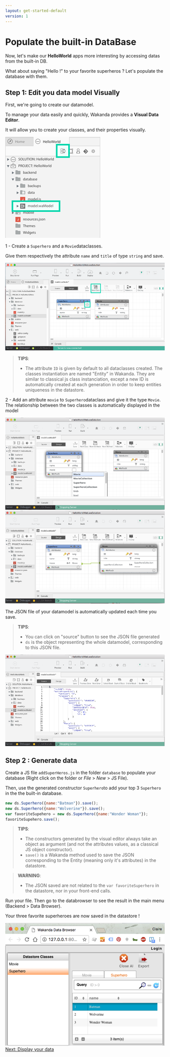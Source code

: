 ```yaml
---
layout: get-started-default
version: 1
---
```


# Populate the built-in DataBase

Now, let's make our **HelloWorld** apps more interesting by accessing datas from the built-in DB.

What about saying "Hello !" to your favorite superheros ? Let's populate the database with them.



## Step 1: Edit you data model Visually

First, we're going to create our datamodel.

To manage your data easily and quickly, Wakanda provides a **Visual Data Editor**. 

It will allow you to create your classes, and their properties visually.

<img src="/img/hw-access-data-model.png" />

1 - Create a `Superhero` and a `Movie`dataclasses. 

Give them respectively the attribute `name` and `title` of type `string` and save.

<img src="/img/model-designer-newdataclass1.png" />

> **TIPS**:  
> - The attribute `ID` is given by default to all dataclasses created. The classes instantiation are named "Entity" in Wakanda. 
> They are similar to classical js class instanciation, except a new ID is automatically created at each generation in order to keep entities uniqueness in the datastore.

2 - Add an attribute `movie` to `Superhero`dataclass and give it the type `Movie`.
The relationship between the two classes is automatically displayed in the model

<img src="/img/model-designer-newdataclass.png" />

<img src="/img/model-designer-addrelationship.png" />

The JSON file of your datamodel is automatically updated each time you save.


> **TIPS**:  
> - You can click on "source" button to see the JSON file generated 
> - `ds` is the object representing the whole datamodel, corresponding to this JSON file.

<img src="/img/model-designer-json.png" />

## Step 2 : Generate data

Create a JS file `addSuperHeros.js` in the folder `database` to populate your database (Right click on the folder or _File_ > _New_ > JS File).
 
Then, use the generated constructor `Superhero`to add your top 3 `Superhero` in the the built-in database.

```javascript
new ds.Superhero({name:"Batman"}).save();
new ds.Superhero({name:"Wolverine"}).save();
var favoriteSupehero = new ds.Superhero({name:"Wonder Woman"});
favoriteSupehero.save();
```
> **TIPS**:  
> - The constructors generated by the visual editor always take an object as argument (and not the attributes values, as a classical JS object constructor).
> - `save()` is a Wakanda method used to save the JSON corresponding to the Entity (meaning only it's attributes) in the datastore. 


> **WARNING**:  
> - The JSON saved are not related to the `var favoriteSuperhero` in the datastore, nor in your front-end calls.


Run your file. Then go to the databrowser to see the result in the main menu (Backend > Data Browser).

Your three favorite superheroes are now saved in the datastore !

<img src="/img/model-designer-databrowser.png" />


<div class="navigation-step">
  <a class="btn next-button" href="display-data-in-webapp.html">Next: Display your data <i class="icon-chevron-right"></i></a>
</div>
